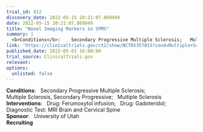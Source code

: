 ```yaml
---
trial_id: 812
discovery_date: 2022-05-15 20:21:07.869949
date: 2022-05-15 20:21:07.869949
title: "Novel Imaging Markers in SPMS"
summary: |
  <b>Conditions</b>:    Secondary Progressive Multiple Sclerosis;   Multiple Sclerosis, Secondary Progressive;   Multiple Sclerosis<br /><b>Interventions</b>:    Drug: Ferumoxytol infusion;   Drug: Gadoteridol;   Diagnostic Test: MRI Brain and Cervical Spine<br /><b>Sponsor</b>:    University of Utah<br /><b>Recruiting</b>
link: 'https://clinicaltrials.gov/ct2/show/NCT05357833?cond=Multiple+Sclerosis&sfpd_d=14&sel_rss=new14'
published_date: 2022-05-03 16:00:00
trial_source: ClinicalTrials.gov
relevant: 
options:
  unlisted: false
---
```

<b>Conditions</b>:    Secondary Progressive Multiple Sclerosis;   Multiple Sclerosis, Secondary Progressive;   Multiple Sclerosis<br /><b>Interventions</b>:    Drug: Ferumoxytol infusion;   Drug: Gadoteridol;   Diagnostic Test: MRI Brain and Cervical Spine<br /><b>Sponsor</b>:    University of Utah<br /><b>Recruiting</b>